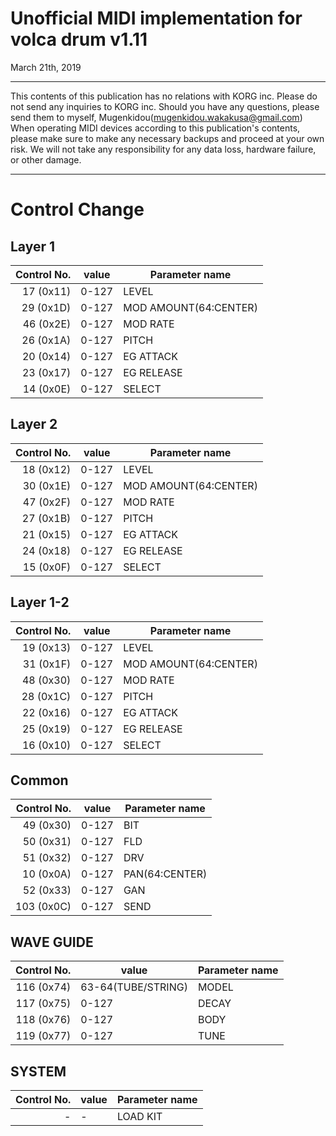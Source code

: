 # Unofficial MIDI implementation for volca drum v1.11

March 21th, 2019

------

This contents of this publication has no relations with KORG inc. Please do not send any inquiries to KORG inc. Should you have any questions, please send them to myself, Mugenkidou([mugenkidou.wakakusa@gmail.com](mailto:mugenkidou.wakakusa@gmail.com))
When operating MIDI devices according to this publication's contents, please make sure to make any necessary  backups and proceed at your own risk. We will not take any responsibility for any data loss, hardware failure, or other damage.

------
# Control Change

## Layer 1

|Control No.|value|Parameter name|
|---:|---|---|
|17 (0x11)|0-127|LEVEL|
|29 (0x1D)|0-127|MOD AMOUNT(64:CENTER)|
|46 (0x2E)|0-127|MOD RATE|
|26 (0x1A)|0-127|PITCH|
|20 (0x14)|0-127|EG ATTACK|
|23 (0x17)|0-127|EG RELEASE|
|14 (0x0E)|0-127|SELECT|


## Layer 2

|Control No.|value|Parameter name|
|---:|---|---|
|18 (0x12)|0-127|LEVEL|
|30 (0x1E)|0-127|MOD AMOUNT(64:CENTER)|
|47 (0x2F)|0-127|MOD RATE|
|27 (0x1B)|0-127|PITCH|
|21 (0x15)|0-127|EG ATTACK|
|24 (0x18)|0-127|EG RELEASE|
|15 (0x0F)|0-127|SELECT|


## Layer 1-2

|Control No.|value|Parameter name|
|---:|---|---|
|19 (0x13)|0-127|LEVEL|
|31 (0x1F)|0-127|MOD AMOUNT(64:CENTER)|
|48 (0x30)|0-127|MOD RATE|
|28 (0x1C)|0-127|PITCH|
|22 (0x16)|0-127|EG ATTACK|
|25 (0x19)|0-127|EG RELEASE|
|16 (0x10)|0-127|SELECT|


## Common

|Control No.|value|Parameter name|
|---:|---|---|
|49 (0x30)|0-127|BIT|
|50 (0x31)|0-127|FLD|
|51 (0x32)|0-127|DRV|
|10 (0x0A)|0-127|PAN(64:CENTER)|
|52 (0x33)|0-127|GAN|
|103 (0x0C)|0-127|SEND|


## WAVE GUIDE
|Control No.|value|Parameter name|
|---:|---|---|
|116 (0x74)|63-64(TUBE/STRING)|MODEL|
|117 (0x75)|0-127|DECAY|
|118 (0x76)|0-127|BODY|
|119 (0x77)|0-127|TUNE|


## SYSTEM
|Control No.|value|Parameter name|
|---:|---|---|
|-  |-|LOAD KIT|

